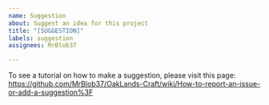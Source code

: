 ```yaml
---
name: Suggestion
about: Suggest an idea for this project
title: "[SUGGESTION]"
labels: suggestion
assignees: MrBlob37

---
```


To see a tutorial on how to make a suggestion, please visit this page:
https://github.com/MrBlob37/OakLands-Craft/wiki/How-to-report-an-issue-or-add-a-suggestion%3F
